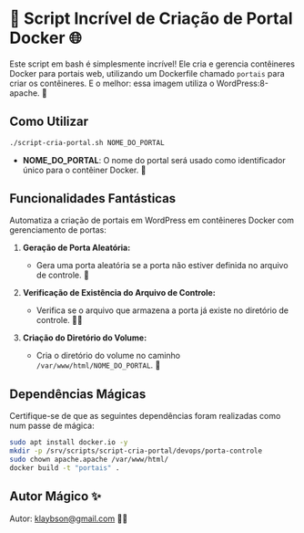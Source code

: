 # 🚀 Script Incrível de Criação de Portal Docker 🌐

Este script em bash é simplesmente incrível! Ele cria e gerencia contêineres Docker para portais web, utilizando um Dockerfile chamado `portais` para criar os contêineres. E o melhor: essa imagem utiliza o WordPress:8-apache. 🌟

## Como Utilizar

```bash
./script-cria-portal.sh NOME_DO_PORTAL
```

- **NOME_DO_PORTAL**: O nome do portal será usado como identificador único para o contêiner Docker. 🏰

## Funcionalidades Fantásticas

Automatiza a criação de portais em WordPress em contêineres Docker com gerenciamento de portas:

1. **Geração de Porta Aleatória:**
   - Gera uma porta aleatória se a porta não estiver definida no arquivo de controle. 🎲

2. **Verificação de Existência do Arquivo de Controle:**
   - Verifica se o arquivo que armazena a porta já existe no diretório de controle. 🕵️‍♂️

3. **Criação do Diretório do Volume:**
   - Cria o diretório do volume no caminho `/var/www/html/NOME_DO_PORTAL`. 📁

## Dependências Mágicas

Certifique-se de que as seguintes dependências foram realizadas como num passe de mágica:

```bash
sudo apt install docker.io -y
mkdir -p /srv/scripts/script-cria-portal/devops/porta-controle
sudo chown apache.apache /var/www/html/
docker build -t "portais" .
```

## Autor Mágico ✨

Autor: [klaybson@gmail.com](mailto:klaybson@gmail.com) 🧙‍♂️
